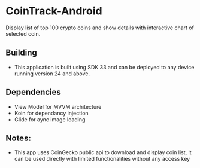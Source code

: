 # CoinTrack-Android
Display list of top 100 crypto coins and show details with interactive chart of selected coin.

## Building 
- This application is built using SDK 33 and can be deployed to any device running version 24 and above.

## Dependencies 
- View Model for MVVM architecture 
- Koin for dependancy injection
- Glide for aync image loading

## Notes:
- This app uses CoinGecko public api to download and display coin list, it can be used directly with limited functionalities without any access key

